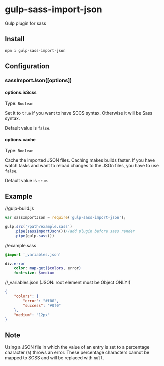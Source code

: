 # gulp-sass-import-json

Gulp plugin for sass

## Install
```bash
npm i gulp-sass-import-json
```

## Configuration
### sassImportJson([options])
#### options.isSсss
Type: `Boolean`

Set it to `true` if you want to have SCCS syntax. Otherwise it will be Sass syntax.

Default value is `false`.

#### options.cache
Type: `Boolean`

Cache the imported JSON files. Caching makes builds faster. If you have watch tasks and want to reload changes to the JSOn files, you have to use `false`.

Default value is `true`.


## Example
//gulp-build.js
```js
var sassImportJson = require('gulp-sass-import-json');

gulp.src('/path/example.sass')
    .pipe(sassImportJson())//add plugin before sass render
    .pipe(gulp.sass())
```

//example.sass
```sass
@import '_variables.json'

div.error
    color: map-get($colors, error)
    font-size: $medium
```

//_variables.json (JSON: root element must be Object ONLY!)
```json
{
    "colors": {
        "error": "#f00",
        "success": "#0f0"
    },
    "medium": "12px"
}
```

## Note
Using a JSON file in which the value of an entry is set to a percentage character (`%`) throws an error. 
These percentage characters cannot be mapped to SCSS and will be replaced with `null`.
